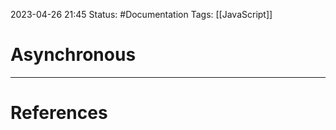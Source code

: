 2023-04-26 21:45
Status: #Documentation 
Tags: [[JavaScript]]

# Asynchronous





---
# References
